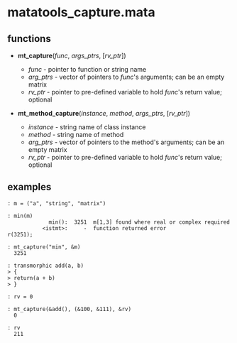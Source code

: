 matatools_capture.mata
======================

functions
---------

- **mt_capture**(*func*, *args_ptrs*, [*rv_ptr*])
    
    - *func* - pointer to function or string name
    - *arg_ptrs* - vector of pointers to *func*'s arguments; can be an empty matrix
    - *rv_ptr* - pointer to pre-defined variable to hold *func*'s return value; optional
	
- **mt_method_capture**(*instance*, *method*, *args_ptrs*, [*rv_ptr*])

    - *instance* - string name of class instance
    - *method* - string name of method
    - *arg_ptrs* - vector of pointers to the method's arguments; can be an empty matrix
    - *rv_ptr* - pointer to pre-defined variable to hold *func*'s return value; optional 

examples
--------

    : m = ("a", "string", "matrix")

    : min(m)
                 min():  3251  m[1,3] found where real or complex required
               <istmt>:     -  function returned error
    r(3251);

    : mt_capture("min", &m)
      3251

    : transmorphic add(a, b)
    > {
    > return(a + b)
    > }

    : rv = 0

    : mt_capture(&add(), (&100, &111), &rv)
      0

    : rv
      211